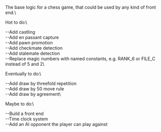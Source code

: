 The base logic for a chess game, that could be used by any kind of front end.\\

Hot to do:\

--Add castling\
--Add en passant capture\
--Add pawn promotion\
--Add checkmate detection\
--Add stalemate detection\
--Replace magic numbers with named constants, e.g. RANK_6 or FILE_C instead of 5 and 2\\

Eventually to do:\

--Add draw by threefold repetition\
--Add draw by 50 move rule\
--Add draw by agreement\\

Maybe to do:\

--Build a front end\
--Time clock system\
--Add an AI opponent the player can play against
